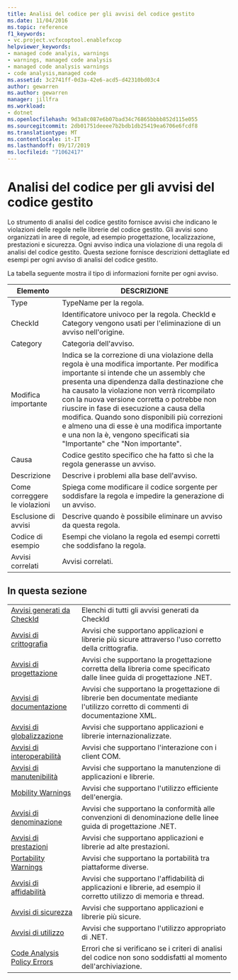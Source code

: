 ```yaml
---
title: Analisi del codice per gli avvisi del codice gestito
ms.date: 11/04/2016
ms.topic: reference
f1_keywords:
- vc.project.vcfxcoptool.enablefxcop
helpviewer_keywords:
- managed code analyis, warnings
- warnings, managed code analysis
- managed code analysis warnings
- code analysis,managed code
ms.assetid: 3c2741ff-0d3a-42e6-acd5-d42310bd03c4
author: gewarren
ms.author: gewarren
manager: jillfra
ms.workload:
- dotnet
ms.openlocfilehash: 9d3a8c087e6b07bad34c76865bbbb852d115e055
ms.sourcegitcommit: 2db01751deeee7b2bdb1db25419ea6706e6fcdf8
ms.translationtype: MT
ms.contentlocale: it-IT
ms.lasthandoff: 09/17/2019
ms.locfileid: "71062417"
---
```

# <a name="code-analysis-for-managed-code-warnings"></a>Analisi del codice per gli avvisi del codice gestito
Lo strumento di analisi del codice gestito fornisce avvisi che indicano le violazioni delle regole nelle librerie del codice gestito. Gli avvisi sono organizzati in aree di regole, ad esempio progettazione, localizzazione, prestazioni e sicurezza. Ogni avviso indica una violazione di una regola di analisi del codice gestito. Questa sezione fornisce descrizioni dettagliate ed esempi per ogni avviso di analisi del codice gestito.

 La tabella seguente mostra il tipo di informazioni fornite per ogni avviso.

|Elemento|DESCRIZIONE|
|----------|-----------------|
|Type|TypeName per la regola.|
|CheckId|Identificatore univoco per la regola. CheckId e Category vengono usati per l'eliminazione di un avviso nell'origine.|
|Category|Categoria dell'avviso.|
|Modifica importante|Indica se la correzione di una violazione della regola è una modifica importante. Per modifica importante si intende che un assembly che presenta una dipendenza dalla destinazione che ha causato la violazione non verrà ricompilato con la nuova versione corretta o potrebbe non riuscire in fase di esecuzione a causa della modifica. Quando sono disponibili più correzioni e almeno una di esse è una modifica importante e una non la è, vengono specificati sia "Importante" che "Non importante".|
|Causa|Codice gestito specifico che ha fatto sì che la regola generasse un avviso.|
|Descrizione|Descrive i problemi alla base dell'avviso.|
|Come correggere le violazioni|Spiega come modificare il codice sorgente per soddisfare la regola e impedire la generazione di un avviso.|
|Esclusione di avvisi|Descrive quando è possibile eliminare un avviso da questa regola.|
|Codice di esempio|Esempi che violano la regola ed esempi corretti che soddisfano la regola.|
|Avvisi correlati|Avvisi correlati.|

## <a name="in-this-section"></a>In questa sezione

|||
|-|-|
|[Avvisi generati da CheckId](../code-quality/code-analysis-warnings-for-managed-code-by-checkid.md)|Elenchi di tutti gli avvisi generati da CheckId|
|[Avvisi di crittografia](../code-quality/cryptography-warnings.md)|Avvisi che supportano applicazioni e librerie più sicure attraverso l'uso corretto della crittografia.|
|[Avvisi di progettazione](../code-quality/design-warnings.md)|Avvisi che supportano la progettazione corretta della libreria come specificato dalle linee guida di progettazione .NET.|
|[Avvisi di documentazione](../code-quality/documentation-warnings.md)|Avvisi che supportano la progettazione di librerie ben documentate mediante l'utilizzo corretto di commenti di documentazione XML.|
|[Avvisi di globalizzazione](../code-quality/globalization-warnings.md)|Avvisi che supportano applicazioni e librerie internazionalizzate.|
|[Avvisi di interoperabilità](../code-quality/interoperability-warnings.md)|Avvisi che supportano l'interazione con i client COM.|
|[Avvisi di manutenibilità](../code-quality/maintainability-warnings.md)|Avvisi che supportano la manutenzione di applicazioni e librerie.|
|[Mobility Warnings](../code-quality/mobility-warnings.md)|Avvisi che supportano l'utilizzo efficiente dell'energia.|
|[Avvisi di denominazione](../code-quality/naming-warnings.md)|Avvisi che supportano la conformità alle convenzioni di denominazione delle linee guida di progettazione .NET.|
|[Avvisi di prestazioni](../code-quality/performance-warnings.md)|Avvisi che supportano applicazioni e librerie ad alte prestazioni.|
|[Portability Warnings](../code-quality/portability-warnings.md)|Avvisi che supportano la portabilità tra piattaforme diverse.|
|[Avvisi di affidabilità](../code-quality/reliability-warnings.md)|Avvisi che supportano l'affidabilità di applicazioni e librerie, ad esempio il corretto utilizzo di memoria e thread.|
|[Avvisi di sicurezza](../code-quality/security-warnings.md)|Avvisi che supportano applicazioni e librerie più sicure.|
|[Avvisi di utilizzo](../code-quality/usage-warnings.md)|Avvisi che supportano l'utilizzo appropriato di .NET.|
|[Code Analysis Policy Errors](../code-quality/code-analysis-policy-errors.md)|Errori che si verificano se i criteri di analisi del codice non sono soddisfatti al momento dell'archiviazione.|
